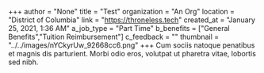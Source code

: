 +++
author = "None"
title = "Test"
organization = "An Org"
location = "District of Columbia"
link = "https://throneless.tech"
created_at = "January 25, 2021, 1:36 AM"
a_job_type = "Part Time"
b_benefits = ["General Benefits","Tuition Reimbursement"]
c_feedback = ""
thumbnail = "../../images/nYCkyrUw_92668cc6.png"
+++
Cum sociis natoque penatibus et magnis dis parturient. Morbi odio eros, volutpat ut pharetra vitae, lobortis sed nibh.